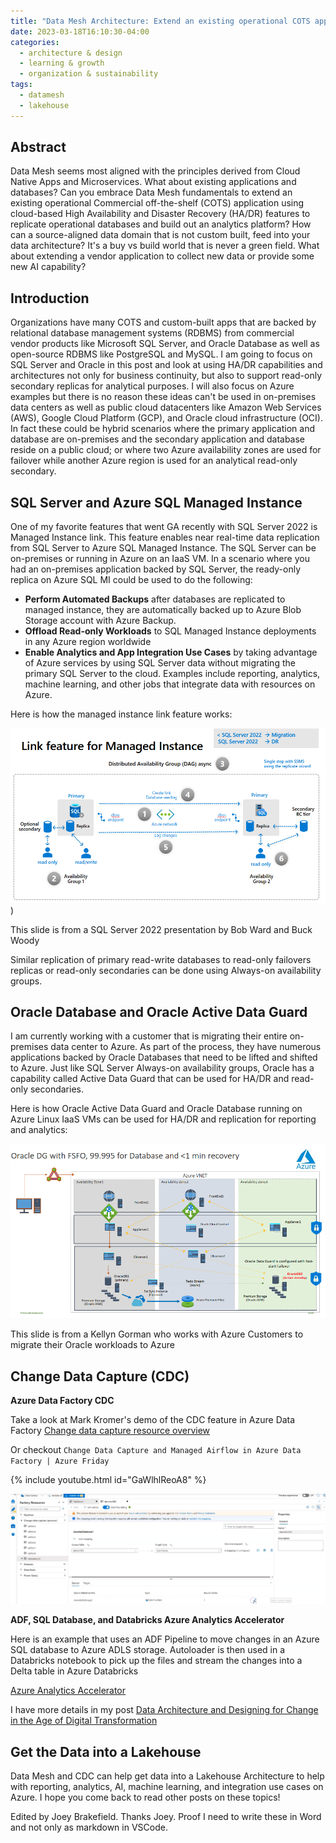 ```yaml
---
title: "Data Mesh Architecture: Extend an existing operational COTS application using cloud-based HA/DR to build out an analytics platform"
date: 2023-03-18T16:10:30-04:00
categories:
  - architecture & design
  - learning & growth
  - organization & sustainability
tags:
  - datamesh
  - lakehouse
---
```


## Abstract

Data Mesh seems most aligned with the principles derived from Cloud Native Apps and Microservices. What about existing applications and databases?  Can you embrace Data Mesh fundamentals to extend an existing operational Commercial off-the-shelf (COTS) application using cloud-based High Availability and Disaster Recovery (HA/DR) features to replicate operational databases and build out an analytics platform?  How can a source-aligned data domain that is not custom built, feed into your data architecture? It's a buy vs build world that is never a green field.  What about extending a vendor application to collect new data or provide some new AI capability?

## Introduction
Organizations have many COTS and custom-built apps that are backed by relational database management systems (RDBMS) from commercial vendor products like Microsoft SQL Server, and Oracle Database as well as open-source RDBMS like PostgreSQL and MySQL.  I am going to focus on SQL Server and Oracle in this post and look at using HA/DR capabilities and architectures not only for business continuity, but also to support read-only secondary replicas for analytical purposes.  I will also focus on Azure examples but there is no reason these ideas can't be used in on-premises data centers as well as public cloud datacenters like Amazon Web Services (AWS), Google Cloud Platform (GCP), and Oracle cloud infrastructure (OCI).  In fact these could be hybrid scenarios where the primary application and database are on-premises and the secondary application and database reside on a public cloud; or where two Azure availability zones are used for failover while another Azure region is used for an analytical read-only secondary.

## SQL Server and Azure SQL Managed Instance

One of my favorite features that went GA recently with SQL Server 2022 is Managed Instance link.  This feature enables near real-time data replication from SQL Server to Azure SQL Managed Instance.  The SQL Server can be on-premises or running in Azure on an IaaS VM.  In a scenario where you had an on-premises application backed by SQL Server, the ready-only replica on Azure SQL MI could be used to do the following:
  - **Perform Automated Backups** after databases are replicated to managed instance, they are automatically backed up to Azure Blob Storage account with Azure Backup.
  - **Offload Read-only Workloads** to SQL Managed Instance deployments in any Azure region worldwide
  - **Enable Analytics and App Integration Use Cases** by taking advantage of Azure services by using SQL Server data without migrating the primary SQL Server to the cloud. Examples include reporting, analytics, machine learning, and other jobs that integrate data with resources on Azure.

Here is how the managed instance link feature works:    

![sqlmilink](/assets/images/postimages/nogreenfield/SqlServerSQLMIlink.png))

This slide is from a SQL Server 2022 presentation by Bob Ward and Buck Woody

Similar replication of primary read-write databases to read-only failovers replicas or read-only secondaries can be done using Always-on availability groups.

## Oracle Database and Oracle Active Data Guard

I am currently working with a customer that is migrating their entire on-premises data center to Azure.  As part of the process, they have numerous applications backed by Oracle Databases that need to be lifted and shifted to Azure.  Just like SQL Server Always-on availability groups, Oracle has a capability called Active Data Guard that can be used for HA/DR and read-only secondaries.

Here is how Oracle Active Data Guard and Oracle Database running on Azure Linux IaaS VMs can be used for HA/DR and replication for reporting and analytics:

![oracledataguard](/assets/images/postimages/nogreenfield/OracleActiveDataGuard.png)

This slide is from a Kellyn Gorman who works with Azure Customers to migrate their Oracle workloads to Azure

## Change Data Capture (CDC)

**Azure Data Factory CDC**

Take a look at Mark Kromer's demo of the CDC feature in Azure Data Factory [Change data capture resource overview](https://learn.microsoft.com/en-us/azure/data-factory/concepts-change-data-capture-resource)

Or checkout `Change Data Capture and Managed Airflow in Azure Data Factory | Azure Friday`

{% include youtube.html id="GaWlhlReoA8" %}


![adfcdc](/assets/images/postimages/nogreenfield/ADFcdc.png)


**ADF, SQL Database, and Databricks Azure Analytics Accelerator**

Here is an example that uses an ADF Pipeline to move changes in an Azure SQL database to Azure ADLS storage.  Autoloader is then used in a Databricks notebook to pick up the files and stream the changes into a Delta table in Azure Databricks

[Azure Analytics Accelerator](https://github.com/DataSnowman/Azure-DataFactory/tree/main/SamplesV2/ChangeDataCapture)

I have more details in my post [Data Architecture and Designing for Change in the Age of Digital Transformation](https://blog.commonacumen.com/blog/cdc/)


## Get the Data into a Lakehouse

Data Mesh and CDC can help get data into a Lakehouse Architecture to help with reporting, analytics, AI, machine learning, and integration use cases on Azure.  I hope you come back to read other posts on these topics!

Edited by Joey Brakefield.  Thanks Joey.  Proof I need to write these in Word and not only as markdown in VSCode.
